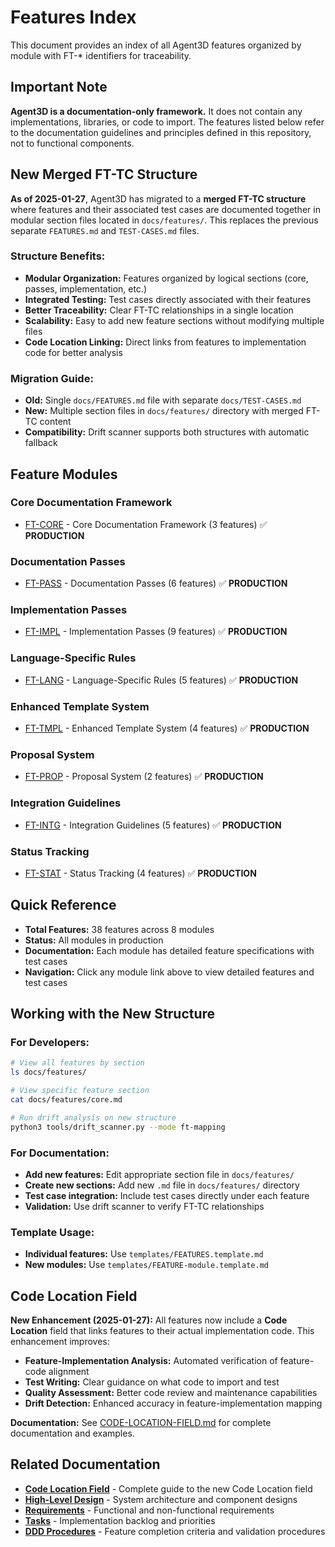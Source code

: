 # Features Index

This document provides an index of all Agent3D features organized by module with FT-* identifiers for traceability.

## Important Note

**Agent3D is a documentation-only framework.** It does not contain any implementations, libraries, or code to import. The features listed below refer to the documentation guidelines and principles defined in this repository, not to functional components.

## New Merged FT-TC Structure

**As of 2025-01-27**, Agent3D has migrated to a **merged FT-TC structure** where features and their associated test cases are documented together in modular section files located in `docs/features/`. This replaces the previous separate `FEATURES.md` and `TEST-CASES.md` files.

### Structure Benefits:
- **Modular Organization:** Features organized by logical sections (core, passes, implementation, etc.)
- **Integrated Testing:** Test cases directly associated with their features
- **Better Traceability:** Clear FT-TC relationships in a single location
- **Scalability:** Easy to add new feature sections without modifying multiple files
- **Code Location Linking:** Direct links from features to implementation code for better analysis

### Migration Guide:
- **Old:** Single `docs/FEATURES.md` file with separate `docs/TEST-CASES.md`
- **New:** Multiple section files in `docs/features/` directory with merged FT-TC content
- **Compatibility:** Drift scanner supports both structures with automatic fallback

## Feature Modules

### Core Documentation Framework
- [FT-CORE](features/core.md) - Core Documentation Framework (3 features) ✅ **PRODUCTION**

### Documentation Passes
- [FT-PASS](features/passes.md) - Documentation Passes (6 features) ✅ **PRODUCTION**

### Implementation Passes
- [FT-IMPL](features/implementation.md) - Implementation Passes (9 features) ✅ **PRODUCTION**

### Language-Specific Rules
- [FT-LANG](features/language-rules.md) - Language-Specific Rules (5 features) ✅ **PRODUCTION**

### Enhanced Template System
- [FT-TMPL](features/templates.md) - Enhanced Template System (4 features) ✅ **PRODUCTION**

### Proposal System
- [FT-PROP](features/proposals.md) - Proposal System (2 features) ✅ **PRODUCTION**

### Integration Guidelines
- [FT-INTG](features/integration.md) - Integration Guidelines (5 features) ✅ **PRODUCTION**

### Status Tracking
- [FT-STAT](features/status-tracking.md) - Status Tracking (4 features) ✅ **PRODUCTION**

## Quick Reference

- **Total Features:** 38 features across 8 modules
- **Status:** All modules in production
- **Documentation:** Each module has detailed feature specifications with test cases
- **Navigation:** Click any module link above to view detailed features and test cases

## Working with the New Structure

### For Developers:
```bash
# View all features by section
ls docs/features/

# View specific feature section
cat docs/features/core.md

# Run drift analysis on new structure
python3 tools/drift_scanner.py --mode ft-mapping
```

### For Documentation:
- **Add new features:** Edit appropriate section file in `docs/features/`
- **Create new sections:** Add new `.md` file in `docs/features/` directory
- **Test case integration:** Include test cases directly under each feature
- **Validation:** Use drift scanner to verify FT-TC relationships

### Template Usage:
- **Individual features:** Use `templates/FEATURES.template.md`
- **New modules:** Use `templates/FEATURE-module.template.md`

## Code Location Field

**New Enhancement (2025-01-27):** All features now include a **Code Location** field that links features to their actual implementation code. This enhancement improves:

- **Feature-Implementation Analysis:** Automated verification of feature-code alignment
- **Test Writing:** Clear guidance on what code to import and test
- **Quality Assessment:** Better code review and maintenance capabilities
- **Drift Detection:** Enhanced accuracy in feature-implementation mapping

**Documentation:** See [CODE-LOCATION-FIELD.md](CODE-LOCATION-FIELD.md) for complete documentation and examples.

## Related Documentation

- **[Code Location Field](CODE-LOCATION-FIELD.md)** - Complete guide to the new Code Location field
- **[High-Level Design](HIGH-LEVEL-DESIGN.md)** - System architecture and component designs
- **[Requirements](REQUIREMENTS.md)** - Functional and non-functional requirements
- **[Tasks](TASKS.md)** - Implementation backlog and priorities
- **[DDD Procedures](../procedures.yml/)** - Feature completion criteria and validation procedures
